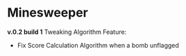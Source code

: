 # Minesweeper
**v.0.2 build 1**
Tweaking Algorithm
Feature:
- Fix Score Calculation Algorithm when a bomb unflagged
